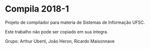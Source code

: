 # Compila 2018-1
Projeto de compilador para materia de Sistemas de Informação UFSC.

Este trabalho não pode ser copiado em sua integra.

Grupo: Arthur Uberti, João Heron, Ricardo Maisonnave
